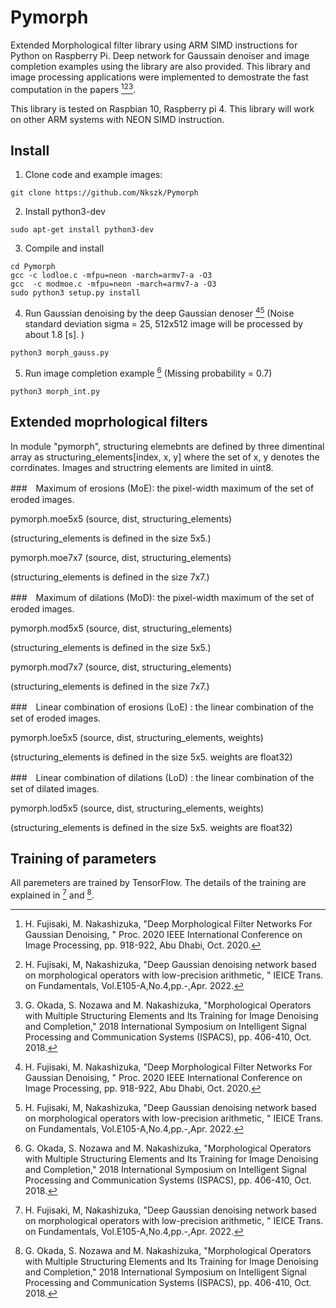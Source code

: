# Pymorph
Extended Morphological filter library using ARM SIMD instructions for Python on Raspberry Pi.
Deep network for Gaussain denoiser and image completion examples using the library are also provided.
This library and image processing applications were implemented to demostrate the fast computation in the papers [^1][^2][^3].

This library is tested on Raspbian 10, Raspberry pi 4. This library will work on other ARM systems with NEON SIMD instruction.

## Install
1. Clone code and example images:
```
git clone https://github.com/Nkszk/Pymorph
```
2. Install python3-dev
```
sudo apt-get install python3-dev
```
3. Compile and install
```
cd Pymorph
gcc -c lodloe.c -mfpu=neon -march=armv7-a -O3
gcc  -c modmoe.c -mfpu=neon -march=armv7-a -O3
sudo python3 setup.py install
```
4. Run Gaussian denoising by the deep Gaussian denoser [^1][^2]  (Noise standard deviation sigma = 25, 512x512 image will be processed by about  1.8 [s]. )
```
python3 morph_gauss.py
```
5. Run image completion example [^3] (Missing probability = 0.7)
```
python3 morph_int.py
```

## Extended moprhological filters
In module "pymorph", structuring elemebnts are defined by three dimentinal array as
structuring_elements[index, x, y]
where the set of x, y denotes the corrdinates. Images and structring elements are limited in uint8. 

###　Maximum of erosions (MoE): the pixel-width maximum of the set of eroded images.

 pymorph.moe5x5 (source, dist, structuring_elements) 

 (structuring_elements is defined in the size 5x5.)

 pymorph.moe7x7 (source, dist, structuring_elements)

 (structuring_elements is defined in the size 7x7.)

###　Maximum of dilations (MoD): the pixel-width maximum of the set of eroded images.

 pymorph.mod5x5 (source, dist, structuring_elements) 

 (structuring_elements is defined in the size 5x5.)

 pymorph.mod7x7 (source, dist, structuring_elements)

 (structuring_elements is defined in the size 7x7.)
 
###　Linear combination of erosions (LoE) : the linear combination of the set of eroded images.

 pymorph.loe5x5 (source, dist, structuring_elements, weights) 

 (structuring_elements is defined in the size 5x5. weights are float32)

###　Linear combination of dilations (LoD) : the linear combination of the set of dilated images.

 pymorph.lod5x5 (source, dist, structuring_elements, weights) 

 (structuring_elements is defined in the size 5x5. weights are float32)

## Training of parameters
All paremeters are trained by TensorFlow. The details of the training are explained in [^2] and [^3].

[^1]: H. Fujisaki, M. Nakashizuka, "Deep Morphological Filter Networks For Gaussian Denoising, " Proc. 2020 IEEE International Conference on Image Processing, pp. 918-922, Abu Dhabi, Oct. 2020.
[^2]: H. Fujisaki, M, Nakashizuka, "Deep Gaussian denoising network based on morphological operators with low-precision arithmetic, " IEICE Trans. on Fundamentals, Vol.E105-A,No.4,pp.-,Apr. 2022.
[^3]: G. Okada, S. Nozawa and M. Nakashizuka, "Morphological Operators with Multiple Structuring Elements and Its Training for Image Denoising and Completion," 2018 International Symposium on Intelligent Signal Processing and Communication Systems (ISPACS), pp. 406-410, Oct. 2018.
